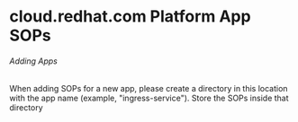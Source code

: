 # cloud.redhat.com Platform App SOPs

###### Adding Apps

When adding SOPs for a new app, please create a directory in this location with the app name (example, "ingress-service").  Store the SOPs inside that directory

